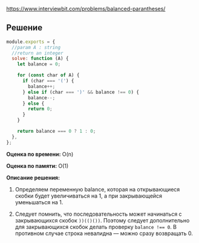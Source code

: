 https://www.interviewbit.com/problems/balanced-parantheses/

## Решение

```javascript
module.exports = {
  //param A : string
  //return an integer
  solve: function (A) {
    let balance = 0;

    for (const char of A) {
      if (char === '(') {
        balance++;
      } else if (char === ')' && balance !== 0) {
        balance--;
      } else {
        return 0;
      }
    }

    return balance === 0 ? 1 : 0;
  },
};
```

**Оценка по времени:** O(n)

**Оценка по памяти:** O(1)

**Описание решения:**

1. Определяем переменную balance, которая на открывающиеся скобки будет увеличиваться на 1, а при закрывающейся уменьшаться на 1.

2. Следует помнить, что последовательность может начинаться с закрывающихся скобок `))(()())`. Поэтому следует дополнительно для закрывающихся скобок делать проверку `balance !== 0`. В противном случае строка невалидна –– можно сразу возвращать 0.
